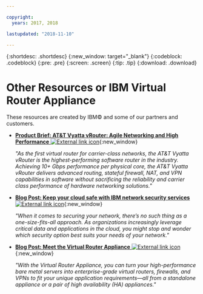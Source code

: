 ```yaml
---

copyright:
  years: 2017, 2018

lastupdated: "2018-11-10"

---
```


{:shortdesc: .shortdesc}
{:new_window: target="_blank"}
{:codeblock: .codeblock}
{:pre: .pre}
{:screen: .screen}
{:tip: .tip}
{:download: .download}

# Other Resources or IBM Virtual Router Appliance

These resources are created by IBM© and some of our partners and customers.

* [**Product Brief: AT&T Vyatta vRouter: Agile Networking and High Performance** ![External link icon](../../icons/launch-glyph.svg "External link icon")](https://ibm.box.com/s/v1kp0nhfa8eqmnj0klosc8zkgixzcis2){:new_window}

    *"As the first virtual router for carrier-class networks, the AT&T Vyatta vRouter is the highest-performing software router in the industry. Achieving 10+ Gbps performance per physical core, the AT&T Vyatta vRouter delivers advanced routing, stateful firewall, NAT, and VPN capabilities in software without sacrificing the reliability and carrier class performance of hardware networking solutions."*

* [**Blog Post: Keep your cloud safe with IBM network security services** ![External link icon](../../icons/launch-glyph.svg "External link icon")](https://www.ibm.com/blogs/bluemix/2017/09/keep-cloud-safe-ibm-network-security-services/){:new_window}

    *"When it comes to securing your network, there’s no such thing as a one-size-fits-all approach. As organizations increasingly leverage critical data and applications in the cloud, you might stop and wonder which security option best suits your needs of your network."*
    
* [**Blog Post: Meet the Virtual Router Appliance** ![External link icon](../../icons/launch-glyph.svg "External link icon")](https://www.ibm.com/blogs/bluemix/2017/07/virtual-router-appliance/){:new_window}

    *"With the Virtual Router Appliance, you can turn your high-performance bare metal servers into enterprise-grade virtual routers, firewalls, and VPNs to fit your unique application requirements—all from a standalone appliance or a pair of high availability (HA) appliances."*
